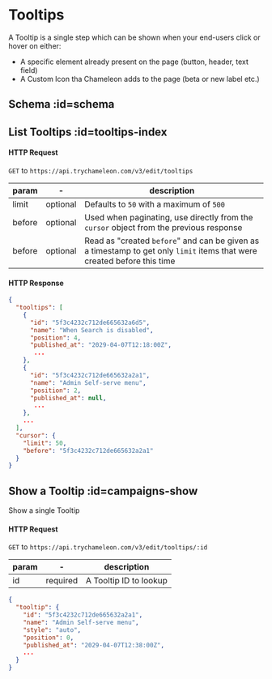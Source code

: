 # Tooltips

A Tooltip is a single step which can be shown when your end-users click or hover on either:
 - A specific element already present on the page (button, header, text field)
 - A Custom Icon tha Chameleon adds to the page (beta or new label etc.)

## Schema :id=schema


## List Tooltips :id=tooltips-index

#### HTTP Request
`GET` to `https://api.trychameleon.com/v3/edit/tooltips`

| param | - | description |
|---|---|---|
| limit | optional | Defaults to `50` with a maximum of `500` |
| before | optional | Used when paginating, use directly from the `cursor` object from the previous response |
| before | optional | Read as "created `before`" and can be given as a timestamp to get only `limit` items that were created before this time |

#### HTTP Response

```json
{
  "tooltips": [
    {
      "id": "5f3c4232c712de665632a6d5",
      "name": "When Search is disabled",
      "position": 4,
      "published_at": "2029-04-07T12:18:00Z",
       ...
    },
    {
      "id": "5f3c4232c712de665632a2a1",
      "name": "Admin Self-serve menu",
      "position": 2,
      "published_at": null,
       ...
    },
    ...
  ],
  "cursor": {
    "limit": 50,
    "before": "5f3c4232c712de665632a2a1"
  }
}
```

## Show a Tooltip :id=campaigns-show

Show a single Tooltip

#### HTTP Request

`GET` to `https://api.trychameleon.com/v3/edit/tooltips/:id`

| param | - | description |
|---|---|---|
| id | required | A Tooltip ID to lookup

```json
{
  "tooltip": {
    "id": "5f3c4232c712de665632a2a1",
    "name": "Admin Self-serve menu",
    "style": "auto",
    "position": 0,
    "published_at": "2029-04-07T12:38:00Z",
    ...
  }
}
```
